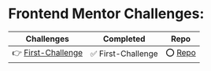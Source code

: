 # Frontend Mentor Challenges:
Challenges | Completed | Repo
------------ | ------------- | -------------
 👉 [First-Challenge](https://www.frontendmentor.io/) | ✅ First-Challenge | ⭕️ [Repo](https://github.com/RaheemAmer/RouteAcademyTasks/blob/main/Day1)
